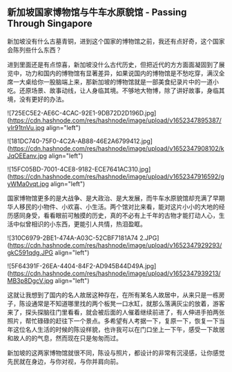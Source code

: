 ## 新加坡国家博物馆与牛车水原貌馆 - Passing Through Singapore

新加坡没有什么古墓青铜，进到这个国家的博物馆之前，我还有点好奇，这个国家会陈列些什么东西？

进到里面还是有点惊喜，新加坡没什么古代历史，但把近代的方方面面凝固到了展览中，功力和国内的博物馆有显著差异，如果说国内的博物馆是不愁吃穿，满汉全席一大桌给你一股脑端上来，那新加坡的博物馆就是一部美食纪录片中的一道小吃。还原场景、故事动线，让人身临其境。不够地大物博，除了讲好故事，身临其境，没有更好的办法。

![725EC5E2-AE6C-4CAC-92E1-9DB72D2D196D.jpg](https://cdn.hashnode.com/res/hashnode/image/upload/v1652347895387/yIr91tnVu.jpg align="left")


![181DC740-75F0-4C2A-AB88-46E2A6799412.jpg](https://cdn.hashnode.com/res/hashnode/image/upload/v1652347908102/kJqOEEanv.jpg align="left")


![15FC05BD-7001-4CE8-9182-ECE7641AC310.jpg](https://cdn.hashnode.com/res/hashnode/image/upload/v1652347916592/gyWMa0vqt.jpg align="left")

国家博物馆更多的是大战争、是大政治、是大发展，而牛车水原貌馆却充满了早期华人移民的小物件、小欢喜、小生活。两个馆对比来看，能对这片小小的大地的经历感同身受，看看眼前可触摸的历史，真的不必有上千年的古物才能打动人心，生活中似曾相识的小东西，更能引人共情，热泪盈眶。


![310C6979-2BE1-474A-A03C-52CBF7181A74 2.JPG](https://cdn.hashnode.com/res/hashnode/image/upload/v1652347929293/gkC591qdg.JPG align="left")


![5F64391F-26EA-4404-84F2-AD945B44D49A.jpg](https://cdn.hashnode.com/res/hashnode/image/upload/v1652347939213/MB3p8DgcV.jpg align="left")


这就让我想到了国内的名人故居这种存在，在所有某名人故居中，从来只是一栋房子，陈设通常是不知道哪里找的两个板凳一口水缸，就那么落满灰尘的放着，游客来了，探头探脑往门里看看，就会被后面的人催着继续前进了，有人伸进手拍两张照片，帮忙碌碌的赶往下一个景点。多希望有人考据一下，复原一下，恢复一下当年这位名人生活的时候的陈设样貌，也许我可以在门口坐上一下午，感受一下故居和故人的的气息，然而现在只是匆匆而过。

新加坡的这两家博物馆就很不同，陈设与照片，都设计的非常有沉浸感，让你感觉先民就在身边，与你对视，与你并肩向前。

